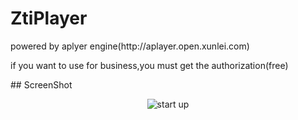 # ZtiPlayer
<p>powered by aplyer engine(http://aplayer.open.xunlei.com)</p>
<p>  if you want to use for business,you must get the authorization(free)</p>
## ScreenShot
<p align="center">
        <img src="https://github.com/zhaotianff/ZtiPlayer/blob/master/ScreenShots/1.jpg" align="center" alt="start up"/>        
</p>
